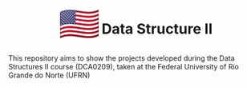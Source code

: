 <div style="display: flex; align-items: center; justify-content: center;">
   <img src="https://github.com/marianabritoazevedo/data-structure-ii/blob/main/bandeira-eua-git.png"/>  
   <h1> Data Structure II </h1>
</div>

This repository aims to show the projects developed during the Data Structures II course (DCA0209), taken at the Federal University of Rio Grande do Norte (UFRN)
